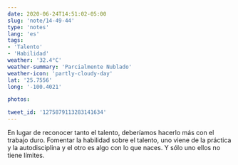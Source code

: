 ```yaml
---
date: 2020-06-24T14:51:02-05:00
slug: 'note/14-49-44'
type: 'notes'
lang: 'es'
tags:
- 'Talento'
- 'Habilidad'
weather: '32.4°C'
weather-summary: 'Parcialmente Nublado'
weather-icon: 'partly-cloudy-day'
lat: '25.7556'
long: '-100.4021'

photos:

tweet_id: '1275879113283141634'
---
```

En lugar de reconocer tanto el talento, deberíamos hacerlo más con el trabajo duro. Fomentar la habilidad sobre el talento, uno viene de la práctica y la autodisciplina y el otro es algo con lo que naces. Y sólo uno ellos no tiene límites.
  